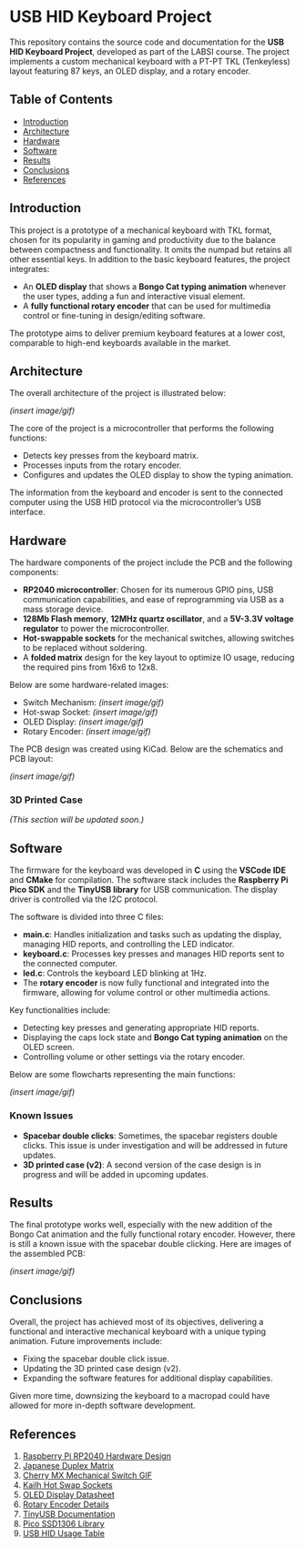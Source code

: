 
# USB HID Keyboard Project

This repository contains the source code and documentation for the **USB HID Keyboard Project**, developed as part of the LABSI course. The project implements a custom mechanical keyboard with a PT-PT TKL (Tenkeyless) layout featuring 87 keys, an OLED display, and a rotary encoder.

## Table of Contents
- [Introduction](#introduction)
- [Architecture](#architecture)
- [Hardware](#hardware)
- [Software](#software)
- [Results](#results)
- [Conclusions](#conclusions)
- [References](#references)

## Introduction
This project is a prototype of a mechanical keyboard with TKL format, chosen for its popularity in gaming and productivity due to the balance between compactness and functionality. It omits the numpad but retains all other essential keys. In addition to the basic keyboard features, the project integrates:
- An **OLED display** that shows a **Bongo Cat typing animation** whenever the user types, adding a fun and interactive visual element.
- A **fully functional rotary encoder** that can be used for multimedia control or fine-tuning in design/editing software.

The prototype aims to deliver premium keyboard features at a lower cost, comparable to high-end keyboards available in the market.

## Architecture
The overall architecture of the project is illustrated below:

*(insert image/gif)*

The core of the project is a microcontroller that performs the following functions:
- Detects key presses from the keyboard matrix.
- Processes inputs from the rotary encoder.
- Configures and updates the OLED display to show the typing animation.

The information from the keyboard and encoder is sent to the connected computer using the USB HID protocol via the microcontroller’s USB interface.

## Hardware
The hardware components of the project include the PCB and the following components:
- **RP2040 microcontroller**: Chosen for its numerous GPIO pins, USB communication capabilities, and ease of reprogramming via USB as a mass storage device.
- **128Mb Flash memory**, **12MHz quartz oscillator**, and a **5V-3.3V voltage regulator** to power the microcontroller.
- **Hot-swappable sockets** for the mechanical switches, allowing switches to be replaced without soldering.
- A **folded matrix** design for the key layout to optimize IO usage, reducing the required pins from 16x6 to 12x8.

Below are some hardware-related images:

- Switch Mechanism: *(insert image/gif)*
- Hot-swap Socket: *(insert image/gif)*
- OLED Display: *(insert image/gif)*
- Rotary Encoder: *(insert image/gif)*

The PCB design was created using KiCad. Below are the schematics and PCB layout:

*(insert image/gif)*

### 3D Printed Case
*(This section will be updated soon.)*

## Software
The firmware for the keyboard was developed in **C** using the **VSCode IDE** and **CMake** for compilation. The software stack includes the **Raspberry Pi Pico SDK** and the **TinyUSB library** for USB communication. The display driver is controlled via the I2C protocol.

The software is divided into three C files:
- **main.c**: Handles initialization and tasks such as updating the display, managing HID reports, and controlling the LED indicator.
- **keyboard.c**: Processes key presses and manages HID reports sent to the connected computer.
- **led.c**: Controls the keyboard LED blinking at 1Hz.
- The **rotary encoder** is now fully functional and integrated into the firmware, allowing for volume control or other multimedia actions.

Key functionalities include:
- Detecting key presses and generating appropriate HID reports.
- Displaying the caps lock state and **Bongo Cat typing animation** on the OLED screen.
- Controlling volume or other settings via the rotary encoder.

Below are some flowcharts representing the main functions:

*(insert image/gif)*

### Known Issues
- **Spacebar double clicks**: Sometimes, the spacebar registers double clicks. This issue is under investigation and will be addressed in future updates.
- **3D printed case (v2)**: A second version of the case design is in progress and will be added in upcoming updates.

## Results
The final prototype works well, especially with the new addition of the Bongo Cat animation and the fully functional rotary encoder. However, there is still a known issue with the spacebar double clicking. Here are images of the assembled PCB:

*(insert image/gif)*

## Conclusions
Overall, the project has achieved most of its objectives, delivering a functional and interactive mechanical keyboard with a unique typing animation. Future improvements include:
- Fixing the spacebar double click issue.
- Updating the 3D printed case design (v2).
- Expanding the software features for additional display capabilities.

Given more time, downsizing the keyboard to a macropad could have allowed for more in-depth software development.

## References
1. [Raspberry Pi RP2040 Hardware Design](https://datasheets.raspberrypi.com/rp2040/hardware-design-with-rp2040.pdf)
2. [Japanese Duplex Matrix](https://kbd.news/The-Japanese-duplex-matrix-1391.html)
3. [Cherry MX Mechanical Switch GIF](https://blog.adafruit.com/2016/09/16/animated-gifs-help-visually-explain-cherry-mx-mechanical-keyboard-switches/)
4. [Kailh Hot Swap Sockets](https://divinikey.com/products/kailh-hot-swap-sockets)
5. [OLED Display Datasheet](https://mauser.pt/catalog/product_info.php?products_id=096-8754)
6. [Rotary Encoder Details](https://www.tme.eu/pt/details/ec12e20-24p24c-sw/codificadores-incrementais/sr-passives/)
7. [TinyUSB Documentation](https://docs.tinyusb.org/en/latest/info/index.html)
8. [Pico SSD1306 Library](https://github.com/daschr/pico-ssd1306)
9. [USB HID Usage Table](https://www.usb.org/sites/default/files/hut1_4.pdf)
